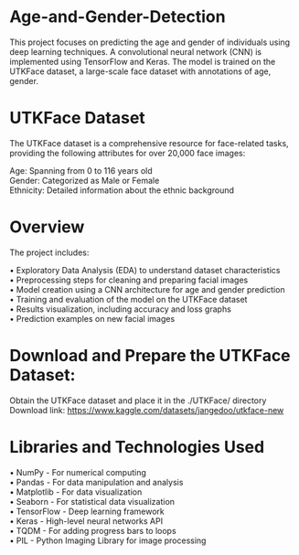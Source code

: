 # Age-and-Gender-Detection
This project focuses on predicting the age and gender of individuals using deep learning techniques. A convolutional neural network (CNN) is implemented using TensorFlow and Keras. The model is trained on the UTKFace dataset, a large-scale face dataset with annotations of age, gender.
# UTKFace Dataset
The UTKFace dataset is a comprehensive resource for face-related tasks, providing the following attributes for over 20,000 face images:
                      
Age: Spanning from 0 to 116 years old                                                                                                                                                
Gender: Categorized as Male or Female                                                                                                                                              
Ethnicity: Detailed information about the ethnic background                                                                                                                          
# Overview
The project includes:

• Exploratory Data Analysis (EDA) to understand dataset characteristics                                                                                                              
• Preprocessing steps for cleaning and preparing facial images                                                                                                                       
• Model creation using a CNN architecture for age and gender prediction                                                                                                              
• Training and evaluation of the model on the UTKFace dataset                                                                                                                        
• Results visualization, including accuracy and loss graphs                                                                                                                          
• Prediction examples on new facial images                                                                                                                                           

# Download and Prepare the UTKFace Dataset:
Obtain the UTKFace dataset and place it in the ./UTKFace/ directory                                                                                                                  
Download link: https://www.kaggle.com/datasets/jangedoo/utkface-new
                                                                                                                                               
# Libraries and Technologies Used
• NumPy - For numerical computing                                                                                                                                                    
• Pandas - For data manipulation and analysis                                                                                                                                        
• Matplotlib - For data visualization                                                                                                                                                
• Seaborn - For statistical data visualization                                                                                                                                       
• TensorFlow - Deep learning framework                                                                                                                                               
• Keras - High-level neural networks API                                                                                                                                             
• TQDM - For adding progress bars to loops                                                                                                                                           
• PIL - Python Imaging Library for image processing                                                                                                                                  

